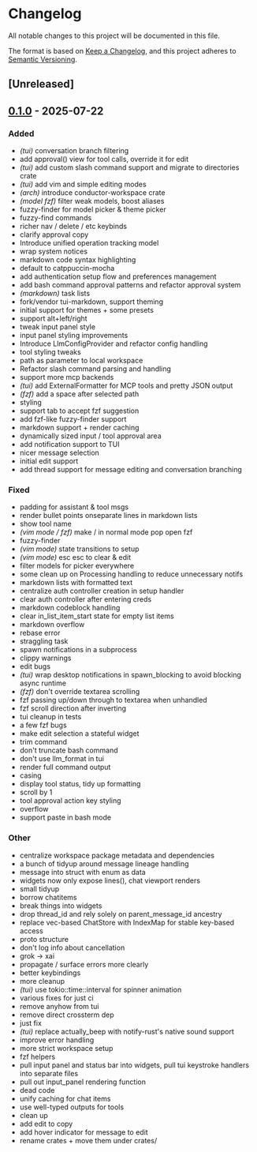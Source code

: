 # Changelog

All notable changes to this project will be documented in this file.

The format is based on [Keep a Changelog](https://keepachangelog.com/en/1.0.0/),
and this project adheres to [Semantic Versioning](https://semver.org/spec/v2.0.0.html).

## [Unreleased]

## [0.1.0](https://github.com/BrendanGraham14/conductor/releases/tag/conductor-tui-v0.1.0) - 2025-07-22

### Added

- *(tui)* conversation branch filtering
- add approval() view for tool calls, override it for edit
- *(tui)* add custom slash command support and migrate to directories crate
- *(tui)* add vim and simple editing modes
- *(arch)* introduce conductor-workspace crate
- *(model fzf)* filter weak models, boost aliases
- fuzzy-finder for model picker & theme picker
- fuzzy-find commands
- richer nav / delete / etc keybinds
- clarify approval copy
- Introduce unified operation tracking model
- wrap system notices
- markdown code syntax highlighting
- default to catppuccin-mocha
- add authentication setup flow and preferences management
- add bash command approval patterns and refactor approval system
- *(markdown)* task lists
- fork/vendor tui-markdown, support theming
- initial support for themes + some presets
- support alt+left/right
- tweak input panel style
- input panel styling improvements
- Introduce LlmConfigProvider and refactor config handling
- tool styling tweaks
- path as parameter to local workspace
- Refactor slash command parsing and handling
- support more mcp backends
- *(tui)* add ExternalFormatter for MCP tools and pretty JSON output
- *(fzf)* add a space after selected path
- styling
- support tab to accept fzf suggestion
- add fzf-like fuzzy-finder support
- markdown support + render caching
- dynamically sized input / tool approval area
- add notification support to TUI
- nicer message selection
- initial edit support
- add thread support for message editing and conversation branching

### Fixed

- padding for assistant & tool msgs
- render bullet points onseparate lines in markdown lists
- show tool name
- *(vim mode / fzf)* make / in normal mode pop open fzf
- fuzzy-finder
- *(vim mode)* state transitions to setup
- *(vim mode)* esc esc to clear & edit
- filter models for picker everywhere
- some clean up on Processing handling to reduce unnecessary notifs
- markdown lists with formatted text
- centralize auth controller creation in setup handler
- clear auth controller after entering creds
- markdown codeblock handling
- clear in_list_item_start state for empty list items
- markdown overflow
- rebase error
- straggling task
- spawn notifications in a subprocess
- clippy warnings
- edit bugs
- *(tui)* wrap desktop notifications in spawn_blocking to avoid blocking async runtime
- *(fzf)* don't override textarea scrolling
- fzf passing up/down through to textarea when unhandled
- fzf scroll direction after inverting
- tui cleanup in tests
- a few fzf bugs
- make edit selection a stateful widget
- trim command
- don't truncate bash command
- don't use llm_format in tui
- render full command output
- casing
- display tool status, tidy up formatting
- scroll by 1
- tool approval action key styling
- overflow
- support paste in bash mode

### Other

- centralize workspace package metadata and dependencies
- a bunch of tidyup around message lineage handling
- message into struct with enum as data
- widgets now only expose lines(), chat viewport renders
- small tidyup
- borrow chatitems
- break things into widgets
- drop thread_id and rely solely on parent_message_id ancestry
- replace vec-based ChatStore with IndexMap for stable key-based access
- proto structure
- don't log info about cancellation
- grok -> xai
- propagate / surface errors more clearly
- better keybindings
- more cleanup
- *(tui)* use tokio::time::interval for spinner animation
- various fixes for just ci
- remove anyhow from tui
- remove direct crossterm dep
- just fix
- *(tui)* replace actually_beep with notify-rust's native sound support
- improve error handling
- more strict workspace setup
- fzf helpers
- pull input panel and status bar into widgets, pull tui keystroke handlers into separate files
- pull out input_panel rendering function
- dead code
- unify caching for chat items
- use well-typed outputs for tools
- clean up
- add edit to copy
- add hover indicator for message to edit
- rename crates + move them under crates/
